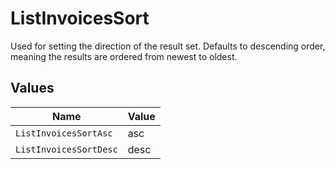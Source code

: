 # ListInvoicesSort

Used for setting the direction of the result set. Defaults to descending order, meaning the results are ordered from
newest to oldest.


## Values

| Name                   | Value                  |
| ---------------------- | ---------------------- |
| `ListInvoicesSortAsc`  | asc                    |
| `ListInvoicesSortDesc` | desc                   |